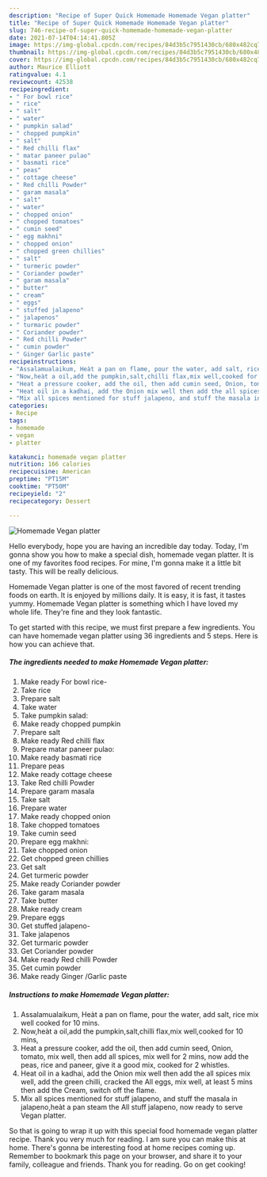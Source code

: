 ```yaml
---
description: "Recipe of Super Quick Homemade Homemade Vegan platter"
title: "Recipe of Super Quick Homemade Homemade Vegan platter"
slug: 746-recipe-of-super-quick-homemade-homemade-vegan-platter
date: 2021-07-14T04:14:41.805Z
image: https://img-global.cpcdn.com/recipes/84d3b5c7951430cb/680x482cq70/homemade-vegan-platter-recipe-main-photo.jpg
thumbnail: https://img-global.cpcdn.com/recipes/84d3b5c7951430cb/680x482cq70/homemade-vegan-platter-recipe-main-photo.jpg
cover: https://img-global.cpcdn.com/recipes/84d3b5c7951430cb/680x482cq70/homemade-vegan-platter-recipe-main-photo.jpg
author: Maurice Elliott
ratingvalue: 4.1
reviewcount: 42538
recipeingredient:
- " For bowl rice"
- " rice"
- " salt"
- " water"
- " pumpkin salad"
- " chopped pumpkin"
- " salt"
- " Red chilli flax"
- " matar paneer pulao"
- " basmati rice"
- " peas"
- " cottage cheese"
- " Red chilli Powder"
- " garam masala"
- " salt"
- " water"
- " chopped onion"
- " chopped tomatoes"
- " cumin seed"
- " egg makhni"
- " chopped onion"
- " chopped green chillies"
- " salt"
- " turmeric powder"
- " Coriander powder"
- " garam masala"
- " butter"
- " cream"
- " eggs"
- " stuffed jalapeno"
- " jalapenos"
- " turmaric powder"
- " Coriander powder"
- " Red chilli Powder"
- " cumin powder"
- " Ginger Garlic paste"
recipeinstructions:
- "Assalamualaikum, Heàt a pan on flame, pour the water, add salt, rice mix well cooked for 10 mins."
- "Now,heàt a oil,add the pumpkin,salt,chilli flax,mix well,cooked for 10 mins,"
- "Heat a pressure cooker, add the oil, then add cumin seed, Onion, tomato, mix well, then add all spices, mix well for 2 mins, now add the peas, rice and paneer, give it a good mix, cooked for 2 whistles."
- "Heat oil in a kadhai, add the Onion mix well then add the all spices mix well, add the green chilli, cracked the All eggs, mix well, at least 5 mins then add the Cream, switch off the flame."
- "Mix all spices mentioned for stuff jalapeno, and stuff the masala in jalapeno,heàt a pan steam the All stuff jalapeno, now ready to serve Vegan platter."
categories:
- Recipe
tags:
- homemade
- vegan
- platter

katakunci: homemade vegan platter 
nutrition: 166 calories
recipecuisine: American
preptime: "PT15M"
cooktime: "PT50M"
recipeyield: "2"
recipecategory: Dessert

---
```



![Homemade Vegan platter](https://img-global.cpcdn.com/recipes/84d3b5c7951430cb/680x482cq70/homemade-vegan-platter-recipe-main-photo.jpg)

Hello everybody, hope you are having an incredible day today. Today, I'm gonna show you how to make a special dish, homemade vegan platter. It is one of my favorites food recipes. For mine, I'm gonna make it a little bit tasty. This will be really delicious.



Homemade Vegan platter is one of the most favored of recent trending foods on earth. It is enjoyed by millions daily. It is easy, it is fast, it tastes yummy. Homemade Vegan platter is something which I have loved my whole life. They're fine and they look fantastic.


To get started with this recipe, we must first prepare a few ingredients. You can have homemade vegan platter using 36 ingredients and 5 steps. Here is how you can achieve that.

<!--inarticleads1-->

##### The ingredients needed to make Homemade Vegan platter:

1. Make ready  For bowl rice-
1. Take  rice
1. Prepare  salt
1. Take  water
1. Take  pumpkin salad:
1. Make ready  chopped pumpkin
1. Prepare  salt
1. Make ready  Red chilli flax
1. Prepare  matar paneer pulao:
1. Make ready  basmati rice
1. Prepare  peas
1. Make ready  cottage cheese
1. Take  Red chilli Powder
1. Prepare  garam masala
1. Take  salt
1. Prepare  water
1. Make ready  chopped onion
1. Take  chopped tomatoes
1. Take  cumin seed
1. Prepare  egg makhni:
1. Take  chopped onion
1. Get  chopped green chillies
1. Get  salt
1. Get  turmeric powder
1. Make ready  Coriander powder
1. Take  garam masala
1. Take  butter
1. Make ready  cream
1. Prepare  eggs
1. Get  stuffed jalapeno-
1. Take  jalapenos
1. Get  turmaric powder
1. Get  Coriander powder
1. Make ready  Red chilli Powder
1. Get  cumin powder
1. Make ready  Ginger /Garlic paste




<!--inarticleads2-->

##### Instructions to make Homemade Vegan platter:

1. Assalamualaikum, Heàt a pan on flame, pour the water, add salt, rice mix well cooked for 10 mins.
1. Now,heàt a oil,add the pumpkin,salt,chilli flax,mix well,cooked for 10 mins,
1. Heat a pressure cooker, add the oil, then add cumin seed, Onion, tomato, mix well, then add all spices, mix well for 2 mins, now add the peas, rice and paneer, give it a good mix, cooked for 2 whistles.
1. Heat oil in a kadhai, add the Onion mix well then add the all spices mix well, add the green chilli, cracked the All eggs, mix well, at least 5 mins then add the Cream, switch off the flame.
1. Mix all spices mentioned for stuff jalapeno, and stuff the masala in jalapeno,heàt a pan steam the All stuff jalapeno, now ready to serve Vegan platter.




So that is going to wrap it up with this special food homemade vegan platter recipe. Thank you very much for reading. I am sure you can make this at home. There's gonna be interesting food at home recipes coming up. Remember to bookmark this page on your browser, and share it to your family, colleague and friends. Thank you for reading. Go on get cooking!
